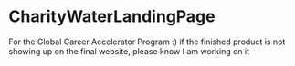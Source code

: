 # CharityWaterLandingPage
For the Global Career Accelerator Program :)
if the finished product is not showing up on the final website,
please know I am working on it